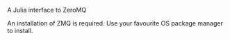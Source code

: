 A Julia interface to ZeroMQ

An installation of ZMQ is required. Use your favourite OS package manager to install. 
